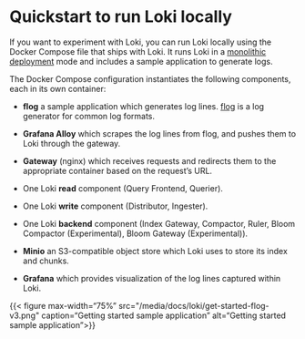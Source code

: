 # Quickstart to run Loki locally

If you want to experiment with Loki, you can run Loki locally using the Docker Compose file that ships with Loki. It runs Loki in a [monolithic deployment](https://grafana.com/docs/loki/latest/get-started/deployment-modes/#monolithic-mode) mode and includes a sample application to generate logs.

The Docker Compose configuration instantiates the following components, each in its own container:

- **flog** a sample application which generates log lines.
  [flog](https://github.com/mingrammer/flog) is a log generator for common log formats.

- **Grafana Alloy** which scrapes the log lines from flog, and pushes them to Loki through the gateway.

- **Gateway** (nginx) which receives requests and redirects them to the appropriate container based on the request’s URL.

- One Loki **read** component (Query Frontend, Querier).

- One Loki **write** component (Distributor, Ingester).

- One Loki **backend** component (Index Gateway, Compactor, Ruler, Bloom Compactor (Experimental), Bloom Gateway (Experimental)).

- **Minio** an S3-compatible object store which Loki uses to store its index and chunks.

- **Grafana** which provides visualization of the log lines captured within Loki.

{{< figure max-width=“75%” src="/media/docs/loki/get-started-flog-v3.png" caption=“Getting started sample application” alt=“Getting started sample application”>}}
